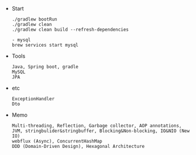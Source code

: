 - Start 
  ```
  ./gradlew bootRun
  ./gradlew clean
  ./gradlew clean build --refresh-dependencies   

  - mysql
  brew services start mysql
  ```

- Tools
  ```
  Java, Spring boot, gradle
  MySQL
  JPA
  ```

- etc
  ```
  ExceptionHandler
  Dto

  ```

- Memo
  ```
  Multi-threading, Reflection, Garbage collector, AOP annotations, JVM, stringbulider&stringbuffer, Blocking&Non-blocking, IO&NIO (New IO)
  webflux (Async), ConcurrentHashMap
  DDD (Domain-Driven Design), Hexagonal Architecture
  ``` 